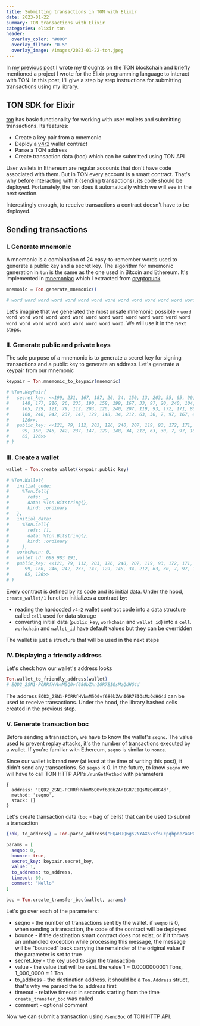 ```yaml
---
title: Submitting transactions in TON with Elixir
date: 2023-01-22
summary: TON transactions with Elixir
categories: elixir ton
header:
  overlay_color: "#000"
  overlay_filter: "0.5"
  overlay_image: /images/2023-01-22-ton.jpeg
---
```


In [my previous post](/elixir/blockchain/ton/) I wrote my thoughts on the TON blockchain and briefly mentioned a project I wrote for the Elixir programming language to interact with TON. In this post, I'll give a step by step instructions for submitting transactions using my library.

## TON SDK for Elixir

[ton](https://github.com/ayrat555/ton) has basic functionality for working with user wallets and submitting transactions. Its features:

- Create a key pair from a mnemonic
- Deploy a [v4r2](https://ton.org/docs/participate/wallets/contracts#wallet-v4) wallet contract
- Parse a TON address
- Create transaction data (boc) which can be submitted using TON API

User wallets in Ethereum are regular accounts that don't have code associated with them. But in TON every account is a smart contract. That's why before interacting with it (sending transactions), its code should be deployed. Fortunately, the `ton` does it automatically which we will see in the next section.

Interestingly enough, to receive transactions a contract doesn't have to be deployed.


## Sending transactions

### I. Generate mnemonic

A mnemonic is a combination of 24 easy-to-remember words used to generate a public key and a secret key. The algorithm for mnemonic generation in `ton` is the same as the one used in Bitcoin and Ethereum. It's implemented in [mnemoniac](https://github.com/ayrat555/mnemoniac) which I extracted from [cryptopunk](/elixir/cryptopunk/)

```elixir
mnemonic = Ton.generate_mnemonic()

# word word word word word word word word word word word word word word word word word word word word word word word word
```

Let's imagine that we generated the most unsafe mnemonic possible - `word word word word word word word word word word word word word word word word word word word word word word word word`. We will use it in the next steps.

### II. Generate public and private keys

The sole purpose of a mnemonic is to generate a secret key for signing transactions and a public key to generate an address. Let's generate a keypair from our mnemonic

```elixir
keypair = Ton.mnemonic_to_keypair(mnemonic)

# %Ton.KeyPair{
#   secret_key: <<199, 231, 167, 187, 26, 34, 150, 13, 203, 55, 65, 90, 35, 178,
#     148, 177, 216, 26, 235, 190, 158, 199, 167, 33, 97, 20, 240, 104, 216, 49,
#     165, 229, 121, 79, 112, 203, 126, 240, 207, 119, 93, 172, 171, 86, 251, 99,
#     160, 246, 242, 237, 147, 129, 148, 34, 212, 63, 30, 7, 97, 167, 42, 234, 65,
#     126>>,
#   public_key: <<121, 79, 112, 203, 126, 240, 207, 119, 93, 172, 171, 86, 251,
#     99, 160, 246, 242, 237, 147, 129, 148, 34, 212, 63, 30, 7, 97, 167, 42, 234,
#     65, 126>>
# }
```

### III. Create a wallet

```elixir
wallet = Ton.create_wallet(keypair.public_key)

# %Ton.Wallet{
#   initial_code:
#     %Ton.Cell{
#       refs: _,
#       data: %Ton.Bitstring{},
#       kind: :ordinary
#   },
#   initial_data:
#     %Ton.Cell{
#       refs: [],
#       data: %Ton.Bitstring{},
#       kind: :ordinary
#     },
#   workchain: 0,
#   wallet_id: 698_983_191,
#   public_key: <<121, 79, 112, 203, 126, 240, 207, 119, 93, 172, 171, 86, 251,
#      99, 160, 246, 242, 237, 147, 129, 148, 34, 212, 63, 30, 7, 97, 167, 42, 234,
#      65, 126>>
# }
```

Every contract is defined by its code and its initial data. Under the hood, `create_wallet/1` function initializes a contract by:

- reading the hardcoded `v4r2` wallet contract code into a data structure called `cell` used for data storage
- converting initial data (`public_key`, `workchain` and `wallet_id`) into a `cell`. `workchain` and `wallet_id` have default values but they can be overridden

The wallet is just a structure that will be used in the next steps

### IV. Displaying a friendly address

Let's check how our wallet's address looks

```elixir
Ton.wallet_to_friendly_address(wallet)
# EQD2_2SN1-PCRRfHVbmM5Q0vf680bZAnIGR7EIQsMzQdHG4d
```

The address `EQD2_2SN1-PCRRfHVbmM5Q0vf680bZAnIGR7EIQsMzQdHG4d` can be used to receive transactions. Under the hood, the library hashed cells created in the previous step.

### V. Generate transaction boc

Before sending a transaction, we have to know the wallet's `seqno`. The value used to prevent replay attacks, it's the number of transactions executed by a wallet. If you're familiar with Ethereum, `seqno` is similar to `nonce`.

Since our wallet is brand new (at least at the time of writing this post), it didn't send any transactions. So `seqno` is 0. In the future, to know `seqno` we will have to call TON HTTP API's `/runGetMethod` with parameters

```
{
  address: 'EQD2_2SN1-PCRRfHVbmM5Q0vf680bZAnIGR7EIQsMzQdHG4d',
  method: 'seqno',
  stack: []
}
```


Let's create transaction data (`boc` - bag of cells) that can be used to submit a transaction

```elixir
{:ok, to_address} = Ton.parse_address("EQAHJQ6gs2NYAXsxsfsucpqhpneZaGP0qCdu9lCEzysMGzst")

params = [
  seqno: 0,
  bounce: true,
  secret_key: keypair.secret_key,
  value: 1,
  to_address: to_address,
  timeout: 60,
  comment: "Hello"
]

boc = Ton.create_transfer_boc(wallet, params)
```

Let's go over each of the parameters:

- seqno - the number of transactions sent by the wallet. if `seqno` is 0, when sending a transaction, the code of the contract will be deployed
- bounce - if the destination smart contract does not exist, or if it throws an unhandled exception while processing this message, the message will be "bounced" back carrying the remainder of the original value if the parameter is set to true
- secret_key - the key used to sign the transaction
- value - the value that will be sent. the value 1 = 0.0000000001 Tons, 1_000_0000 = 1 Ton
- to_address - the destination address. it should be a `Ton.Address` struct, that's why we parsed the to_address first
- timeout - relative timeout in seconds starting from the time `create_transfer_boc` was called
- comment - optional comment

Now we can submit a transaction using `/sendBoc` of TON HTTP API.
